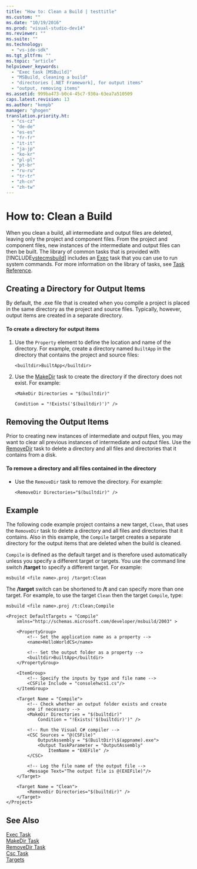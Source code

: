 ```yaml
---
title: "How to: Clean a Build | testtitle"
ms.custom: ""
ms.date: "10/19/2016"
ms.prod: "visual-studio-dev14"
ms.reviewer: ""
ms.suite: ""
ms.technology: 
  - "vs-ide-sdk"
ms.tgt_pltfrm: ""
ms.topic: "article"
helpviewer_keywords: 
  - "Exec task [MSBuild]"
  - "MSBuild, cleaning a build"
  - "directories [.NET Framework], for output items"
  - "output, removing items"
ms.assetid: 999ba473-b0c4-45c7-930a-63ea7a510509
caps.latest.revision: 13
ms.author: "kempb"
manager: "ghogen"
translation.priority.ht: 
  - "cs-cz"
  - "de-de"
  - "es-es"
  - "fr-fr"
  - "it-it"
  - "ja-jp"
  - "ko-kr"
  - "pl-pl"
  - "pt-br"
  - "ru-ru"
  - "tr-tr"
  - "zh-cn"
  - "zh-tw"
---
```

# How to: Clean a Build
When you clean a build, all intermediate and output files are deleted, leaving only the project and component files. From the project and component files, new instances of the intermediate and output files can then be built. The library of common tasks that is provided with [!INCLUDE[vstecmsbuild](../extensibility-internals/includes/vstecmsbuild_md.md)] includes an [Exec](../reference/exec-task.md) task that you can use to run system commands. For more information on the library of tasks, see [Task Reference](../reference/msbuild-task-reference.md).  
  
## Creating a Directory for Output Items  
 By default, the .exe file that is created when you compile a project is placed in the same directory as the project and source files. Typically, however, output items are created in a separate directory.  
  
#### To create a directory for output items  
  
1.  Use the `Property` element to define the location and name of the directory. For example, create a directory named `BuiltApp` in the directory that contains the project and source files:  
  
     `<builtdir>BuiltApp</builtdir>`  
  
2.  Use the [MakeDir](../reference/makedir-task.md) task to create the directory if the directory does not exist. For example:  
  
     `<MakeDir Directories = "$(builtdir)"`  
  
     `Condition = "!Exists('$(builtdir)')" />`  
  
## Removing the Output Items  
 Prior to creating new instances of intermediate and output files, you may want to clear all previous instances of intermediate and output files. Use the [RemoveDir](../reference/removedir-task.md) task to delete a directory and all files and directories that it contains from a disk.  
  
#### To remove a directory and all files contained in the directory  
  
-   Use the `RemoveDir` task to remove the directory. For example:  
  
     `<RemoveDir Directories="$(builtdir)" />`  
  
## Example  
 The following code example project contains a new target, `Clean`, that uses the `RemoveDir` task to delete a directory and all files and directories that it contains. Also in this example, the `Compile` target creates a separate directory for the output items that are deleted when the build is cleaned.  
  
 `Compile` is defined as the default target and is therefore used automatically unless you specify a different target or targets. You use the command line switch **/target** to specify a different target. For example:  
  
 `msbuild <file name>.proj /target:Clean`  
  
 The **/target** switch can be shortened to **/t** and can specify more than one target. For example, to use the target `Clean` then the target `Compile`, type:  
  
 `msbuild <file name>.proj /t:Clean;Compile`  
  
```  
<Project DefaultTargets = "Compile"  
    xmlns="http://schemas.microsoft.com/developer/msbuild/2003" >  
  
    <PropertyGroup>  
        <!-- Set the application name as a property -->  
        <name>HelloWorldCS</name>  
  
        <!-- Set the output folder as a property -->  
        <builtdir>BuiltApp</builtdir>  
    </PropertyGroup>  
  
    <ItemGroup>  
        <!-- Specify the inputs by type and file name -->  
        <CSFile Include = "consolehwcs1.cs"/>  
    </ItemGroup>  
  
    <Target Name = "Compile">  
        <!-- Check whether an output folder exists and create  
        one if necessary -->  
        <MakeDir Directories = "$(builtdir)"   
            Condition = "!Exists('$(builtdir)')" />  
  
        <!-- Run the Visual C# compiler -->  
        <CSC Sources = "@(CSFile)"   
            OutputAssembly = "$(BuiltDir)\$(appname).exe">  
            <Output TaskParameter = "OutputAssembly"  
                ItemName = "EXEFile" />  
        </CSC>  
  
        <!-- Log the file name of the output file -->  
        <Message Text="The output file is @(EXEFile)"/>  
    </Target>  
  
    <Target Name = "Clean">  
        <RemoveDir Directories="$(builtdir)" />  
    </Target>  
</Project>  
```  
  
## See Also  
 [Exec Task](../reference/exec-task.md)   
 [MakeDir Task](../reference/makedir-task.md)   
 [RemoveDir Task](../reference/removedir-task.md)   
 [Csc Task](../reference/csc-task.md)   
 [Targets](../reference/msbuild-targets.md)